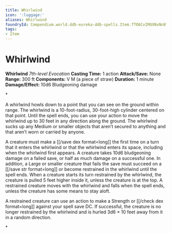 ```yaml
---
title: Whirlwind
icon: ':luggage:'
aliases: Whirlwind
foundryId: Compendium.world.ddb-eureka-ddb-spells.Item.fTO6CvIMUXNvNn8f
tags:
- Item
---
```


# Whirlwind

**Whirlwind**
_7th-level Evocation_
**Casting Time:** 1 action
**Attack/Save:** None
**Range:** 300 ft
**Components:** V M (a piece of straw)
**Duration:** 1 minute
**Damage/Effect:** 10d6 Bludgeoning damage

*<p>A whirlwind howls down to a point that you can see on the ground within range. The whirlwind is a 10-foot-radius, 30-foot-high cylinder centered on that point. Until the spell ends, you can use your action to move the whirlwind up to 30 feet in any direction along the ground. The whirlwind sucks up any Medium or smaller objects that aren’t secured to anything and that aren’t worn or carried by anyone.

A creature must make a [[/save dex format=long]] the first time on a turn that it enters the whirlwind or that the whirlwind enters its space, including when the whirlwind first appears. A creature takes 10d6 bludgeoning damage on a failed save, or half as much damage on a successful one. In addition, a Large or smaller creature that fails the save must succeed on a [[/save str format=long]] or become restrained in the whirlwind until the spell ends. When a creature starts its turn restrained by the whirlwind, the creature is pulled 5 feet higher inside it, unless the creature is at the top. A restrained creature moves with the whirlwind and falls when the spell ends, unless the creature has some means to stay aloft.

A restrained creature can use an action to make a Strength or [[/check dex format=long]] against your spell save DC. If successful, the creature is no longer restrained by the whirlwind and is hurled 3d6 × 10 feet away from it in a random direction.</p>*